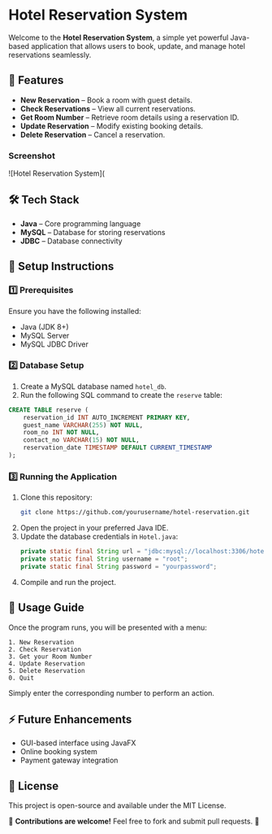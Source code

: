 # Hotel Reservation System

Welcome to the **Hotel Reservation System**, a simple yet powerful Java-based application that allows users to book, update, and manage hotel reservations seamlessly.

## 🚀 Features
- **New Reservation** – Book a room with guest details.
- **Check Reservations** – View all current reservations.
- **Get Room Number** – Retrieve room details using a reservation ID.
- **Update Reservation** – Modify existing booking details.
- **Delete Reservation** – Cancel a reservation.
### Screenshot
![Hotel Reservation System](
## 🛠️ Tech Stack
- **Java** – Core programming language
- **MySQL** – Database for storing reservations
- **JDBC** – Database connectivity

## 🔧 Setup Instructions
### 1️⃣ Prerequisites
Ensure you have the following installed:
- Java (JDK 8+)
- MySQL Server
- MySQL JDBC Driver

### 2️⃣ Database Setup
1. Create a MySQL database named `hotel_db`.
2. Run the following SQL command to create the `reserve` table:

```sql
CREATE TABLE reserve (
    reservation_id INT AUTO_INCREMENT PRIMARY KEY,
    guest_name VARCHAR(255) NOT NULL,
    room_no INT NOT NULL,
    contact_no VARCHAR(15) NOT NULL,
    reservation_date TIMESTAMP DEFAULT CURRENT_TIMESTAMP
);
```

### 3️⃣ Running the Application
1. Clone this repository:
   ```sh
   git clone https://github.com/yourusername/hotel-reservation.git
   ```
2. Open the project in your preferred Java IDE.
3. Update the database credentials in `Hotel.java`:
   ```java
   private static final String url = "jdbc:mysql://localhost:3306/hotel_db";
   private static final String username = "root";
   private static final String password = "yourpassword";
   ```
4. Compile and run the project.

## 📌 Usage Guide
Once the program runs, you will be presented with a menu:
```
1. New Reservation
2. Check Reservation
3. Get your Room Number
4. Update Reservation
5. Delete Reservation
0. Quit
```
Simply enter the corresponding number to perform an action.

## ⚡ Future Enhancements
- GUI-based interface using JavaFX
- Online booking system
- Payment gateway integration

## 📝 License
This project is open-source and available under the MIT License.

📌 **Contributions are welcome!** Feel free to fork and submit pull requests. 🎉

